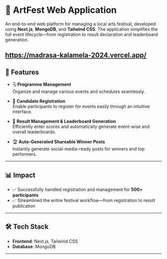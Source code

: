 # 🎨 ArtFest Web Application

An end-to-end web platform for managing a local arts festival, developed using **Next.js**, **MongoDB**, and **Tailwind CSS**. The application simplifies the full event lifecycle—from registration to result declaration and leaderboard generation.

https://madrasa-kalamela-2024.vercel.app/
---

## 🔧 Features

- 🗓 **Programme Management**  
  Organize and manage various events and schedules seamlessly.

- 📝 **Candidate Registration**  
  Enable participants to register for events easily through an intuitive interface.

- 🧮 **Result Management & Leaderboard Generation**  
  Efficiently enter scores and automatically generate event-wise and overall leaderboards.

- 🏆 **Auto-Generated Shareable Winner Posts**  
  Instantly generate social-media-ready posts for winners and top performers.

---

## 📊 Impact

- ✅ Successfully handled registration and management for **500+ participants**
- ✅ Streamlined the entire festival workflow—from registration to result publication

---

## 🛠️ Tech Stack

- **Frontend**: Next.js, Tailwind CSS  
- **Database**: MongoDB

---
